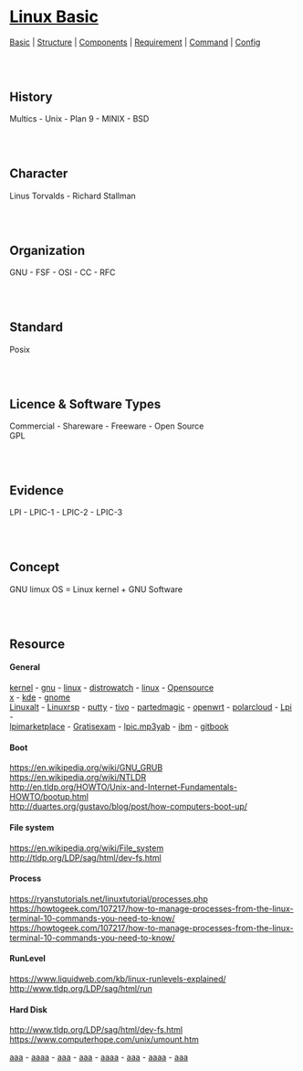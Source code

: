 <style>
.md1{margin-top: 75px;}
.md2{margin-top: 50px;}
.md3{margin-top: 25px;}
</style>



# [<span style="color:black;">Linux Basic</span>](Linux.md)
[Basic](Linux-Basic.md) | [Structure](Linux-Structure.md) | [Components](Linux-Components.md) | [Requirement](Linux-Requirement.md) | [Command](Linux-Command.md) | [Config](Linux-Config.md)



<div class="md1"></div>

## History
Multics - Unix - Plan 9 - MINIX - BSD



<div class="md1"></div>

## Character
Linus Torvalds - Richard Stallman



<div class="md1"></div>

## Organization
GNU - FSF  -  OSI  -  CC  -  RFC



<div class="md1"></div>

## Standard
Posix



<div class="md1"></div>

## Licence & Software Types
Commercial  -  Shareware  -  Freeware  -  Open Source
<br>
GPL



<div class="md1"></div>

## Evidence
LPI  -  LPIC-1  -  LPIC-2  -  LPIC-3


<div class="md1"></div>

## Concept
GNU limux OS = Linux kernel + GNU Software



<div class="md1"></div>

## Resource
#### General
<div>
<a href="http://www.kernel.org/" target="_blank">kernel</a> - <a href="http://www.gnu.org/" target="_blank">gnu</a> - 
<a href="http://www.linux.com/" target="_blank">linux</a> - <a href="http://www.distrowatch.com/" target="_blank">distrowatch</a> - 
<a href="http://linux.org" target="_blank">linux</a> - <a href="http://Opensource.org" target="_blank">Opensource</a>
</div>

<div>
<a href="http://x.org " target="_blank">x</a> - <a href="http://kde.org " target="_blank">kde</a> - <a href="http://gnome.org " target="_blank">gnome</a>
</div>

<div>
<a href=" http://Linuxalt.com" target="_blank">Linuxalt</a> - 
<a href="http://Linuxrsp.ru" target="_blank">Linuxrsp</a> - 
<a href="http://putty.org" target="_blank">putty</a> - 
<a href="http://tivo.com" target="_blank">tivo</a> - 
<a href="http://partedmagic.com" target="_blank">partedmagic</a> - 
<a href="http://openwrt.org" target="_blank">openwrt</a> - 
<a href="http://polarcloud.com" target="_blank">polarcloud</a> - 
<a href="http://Lpi.org" target="_blank">Lpi</a> - 
</div>

<div>
<a href="http://lpimarketplace.com" target="_blank">lpimarketplace</a> - 
<a href="http://Gratisexam.com" target="_blank">Gratisexam</a> - 
<a href="http://lpic.mp3yab.ir" target="_blank">lpic.mp3yab</a> - 
<a href="http://ibm.com/developerworks/library/l-lpic1-map/" target="_blank">ibm</a> - 
<a href="http://gitbook.com/book/jadi/lpic1/details" target="_blank">gitbook</a>
</div>

#### Boot
https://en.wikipedia.org/wiki/GNU_GRUB <br>
https://en.wikipedia.org/wiki/NTLDR <br>
http://en.tldp.org/HOWTO/Unix-and-Internet-Fundamentals-HOWTO/bootup.html <br>
http://duartes.org/gustavo/blog/post/how-computers-boot-up/ <br>

#### File system
https://en.wikipedia.org/wiki/File_system <br>
http://tldp.org/LDP/sag/html/dev-fs.html <br>

#### Process
https://ryanstutorials.net/linuxtutorial/processes.php <br>
https://howtogeek.com/107217/how-to-manage-processes-from-the-linux-terminal-10-commands-you-need-to-know/ <br>
https://howtogeek.com/107217/how-to-manage-processes-from-the-linux-terminal-10-commands-you-need-to-know/ <br>

#### RunLevel
https://www.liquidweb.com/kb/linux-runlevels-explained/ <br>
http://www.tldp.org/LDP/sag/html/run

#### Hard Disk
http://www.tldp.org/LDP/sag/html/dev-fs.html <br>
https://www.computerhope.com/unix/umount.htm <br>

<div>
<a href="" target="_blank">aaa</a> - 
<a href="" target="_blank">aaaa</a> - 
<a href="" target="_blank">aaa</a> - 
<a href="" target="_blank">aaa</a> - 
<a href="" target="_blank">aaaa</a> - 
<a href="" target="_blank">aaa</a> - 
<a href="" target="_blank">aaaa</a> - 
<a href="" target="_blank">aaa</a>
</div>




